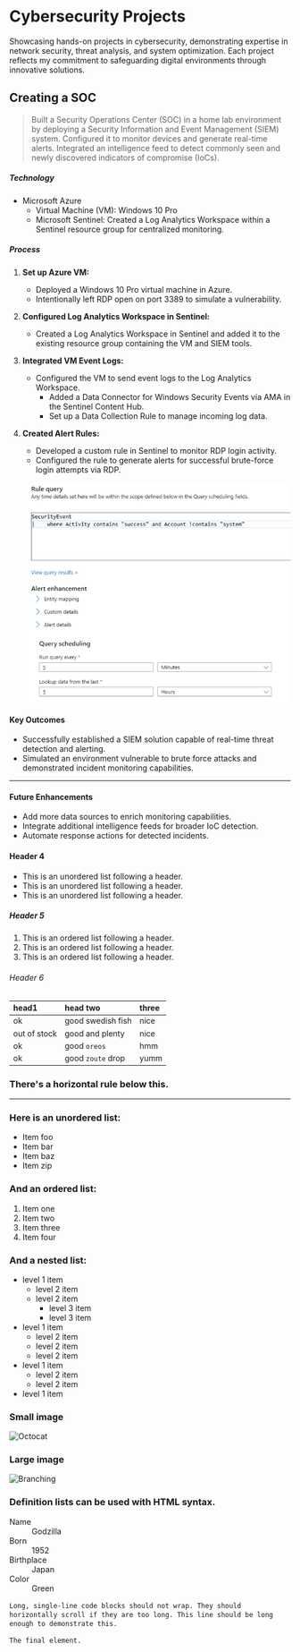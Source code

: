 # Cybersecurity Projects 

Showcasing hands-on projects in cybersecurity, demonstrating expertise in network security, threat analysis, and system optimization. Each project reflects my commitment to safeguarding digital environments through innovative solutions.

## Creating a SOC

> Built a Security Operations Center (SOC) in a home lab environment by deploying a Security Information and Event Management (SIEM) system. Configured it to monitor devices and generate real-time alerts. Integrated an intelligence feed to detect commonly seen and newly discovered indicators of compromise (IoCs).

##### Technology
- Microsoft Azure
  - Virtual Machine (VM): Windows 10 Pro
  - Microsoft Sentinel: Created a Log Analytics Workspace within a Sentinel resource group for centralized monitoring.

##### Process
1. **Set up Azure VM:**  
   - Deployed a Windows 10 Pro virtual machine in Azure.  
   - Intentionally left RDP open on port 3389 to simulate a vulnerability.

2. **Configured Log Analytics Workspace in Sentinel:**  
   - Created a Log Analytics Workspace in Sentinel and added it to the existing resource group containing the VM and SIEM tools.

3. **Integrated VM Event Logs:**  
   - Configured the VM to send event logs to the Log Analytics Workspace.  
     - Added a Data Connector for Windows Security Events via AMA in the Sentinel Content Hub.  
     - Set up a Data Collection Rule to manage incoming log data.

4. **Created Alert Rules:**  
   - Developed a custom rule in Sentinel to monitor RDP login activity.  
   - Configured the rule to generate alerts for successful brute-force login attempts via RDP.  

    ![SecurityEventRule](securityeventrule.png)


#### Key Outcomes
- Successfully established a SIEM solution capable of real-time threat detection and alerting.
- Simulated an environment vulnerable to brute force attacks and demonstrated incident monitoring capabilities.

---

#### Future Enhancements
- Add more data sources to enrich monitoring capabilities.
- Integrate additional intelligence feeds for broader IoC detection.
- Automate response actions for detected incidents.



#### Header 4

*   This is an unordered list following a header.
*   This is an unordered list following a header.
*   This is an unordered list following a header.

##### Header 5

1.  This is an ordered list following a header.
2.  This is an ordered list following a header.
3.  This is an ordered list following a header.

###### Header 6

| head1        | head two          | three |
|:-------------|:------------------|:------|
| ok           | good swedish fish | nice  |
| out of stock | good and plenty   | nice  |
| ok           | good `oreos`      | hmm   |
| ok           | good `zoute` drop | yumm  |

### There's a horizontal rule below this.

* * *

### Here is an unordered list:

*   Item foo
*   Item bar
*   Item baz
*   Item zip

### And an ordered list:

1.  Item one
1.  Item two
1.  Item three
1.  Item four

### And a nested list:

- level 1 item
  - level 2 item
  - level 2 item
    - level 3 item
    - level 3 item
- level 1 item
  - level 2 item
  - level 2 item
  - level 2 item
- level 1 item
  - level 2 item
  - level 2 item
- level 1 item

### Small image

![Octocat](https://github.githubassets.com/images/icons/emoji/octocat.png)

### Large image

![Branching](https://guides.github.com/activities/hello-world/branching.png)


### Definition lists can be used with HTML syntax.

<dl>
<dt>Name</dt>
<dd>Godzilla</dd>
<dt>Born</dt>
<dd>1952</dd>
<dt>Birthplace</dt>
<dd>Japan</dd>
<dt>Color</dt>
<dd>Green</dd>
</dl>

```
Long, single-line code blocks should not wrap. They should horizontally scroll if they are too long. This line should be long enough to demonstrate this.
```

```
The final element.
```
